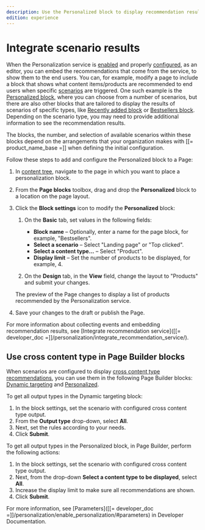 ```yaml
---
description: Use the Personalized block to display recommendation results in your pages.
edition: experience
---
```


# Integrate scenario results

When the Personalization service is [enabled](enable_personalization.md) and properly [configured](configure_personalization.md), as an editor, you can embed the recommendations that come from the service, to show them to the end users.
You can, for example, modify a page to include a block that shows what content items/products are recommended to end users when specific [scenarios](scenarios.md) are triggered.
One such example is the [Personalized block](../content_management/block_reference.md#personalized-block), where you can choose from a number of scenarios, but there are also other blocks that are tailored to display the results of scenarios of specific types, like [Recently added block](../content_management/block_reference.md#recently-added-block) or [Bestsellers block](../content_management/block_reference.md#bestsellers-block).
Depending on the scenario type, you may need to provide additional information to see the recommendation results.

The blocks, the number, and selection of available scenarios within these blocks depend on the arrangements that your organization makes with [[= product_name_base =]] when defining the initial configuration.

Follow these steps to add and configure the Personalized block to a Page:

1. In [content tree](discover_ui.md#content-tree), navigate to the page in which you want to place a personalization block.

1. From the **Page blocks** toolbox, drag and drop the **Personalized** block to a location on the page layout.

1. Click the **Block settings** icon to modify the **Personalized** block:
 
    1. On the **Basic** tab, set values in the following fields:
        -	**Block name** – Optionally, enter a name for the page block, for example, "Bestsellers".
        -	**Select a scenario** – Select "Landing page" or "Top clicked".
        -	**Select a content type...** – Select "Product".
        -	**Display limit** – Set the number of products to be displayed, for example, 4.

    1. On the **Design** tab, in the **View** field, change the layout to "Products" and submit your changes.

      The preview of the Page changes to display a list of products recommended by the Personalization service.

1. Save your changes to the draft or publish the Page.

For more information about collecting events and embedding recommendation results, see [Integrate recommendation service]([[= developer_doc =]]/personalization/integrate_recommendation_service/).

## Use cross content type in Page Builder blocks

When scenarios are configured to display [cross content type recommendations](configure_scenarios.md#configure-cross-content-type-recommendations), you can use them in the following Page Builder blocks: [Dynamic targeting](../content_management/block_reference.md#dynamic-targeting-block) and [Personalized](../content_management/block_reference.md#personalized-block).

To get all output types in the Dynamic targeting block:

1. In the block settings, set the scenario with configured cross content type output.
1. From the **Output type** drop-down, select **All**.
1. Next, set the rules according to your needs.
1. Click **Submit**.

To get all output types in the Personalized block, in Page Builder, perform the following actions:

1. In the block settings, set the scenario with configured cross content type output.
1. Next, from the drop-down **Select a content type to be displayed**, select **All**.
1. Increase the display limit to make sure all recommendations are shown.
1. Click **Submit**.

For more information, see [Parameters]([[= developer_doc =]]/personalization/enable_personalization/#parameters) in Developer Documentation.
